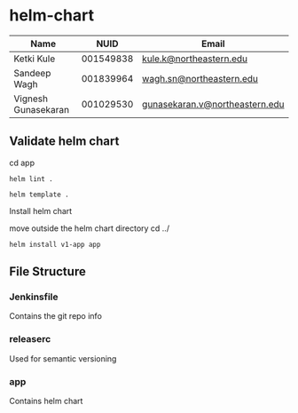 # helm-chart

| Name                | NUID      | Email                          |
| ------------------- | --------- | ------------------------------ |
| Ketki Kule          | 001549838 | kule.k@northeastern.edu        |
| Sandeep Wagh        | 001839964 | wagh.sn@northeastern.edu       |
| Vignesh Gunasekaran | 001029530 | gunasekaran.v@northeastern.edu |

## Validate helm chart
cd app

```
helm lint . 
```

```
helm template .
```

Install helm chart 

move outside the helm chart directory 
 cd ../

```
helm install v1-app app
```


## File Structure

### Jenkinsfile 

Contains the git repo info 

### releaserc 

Used for semantic versioning

### app

Contains helm chart


